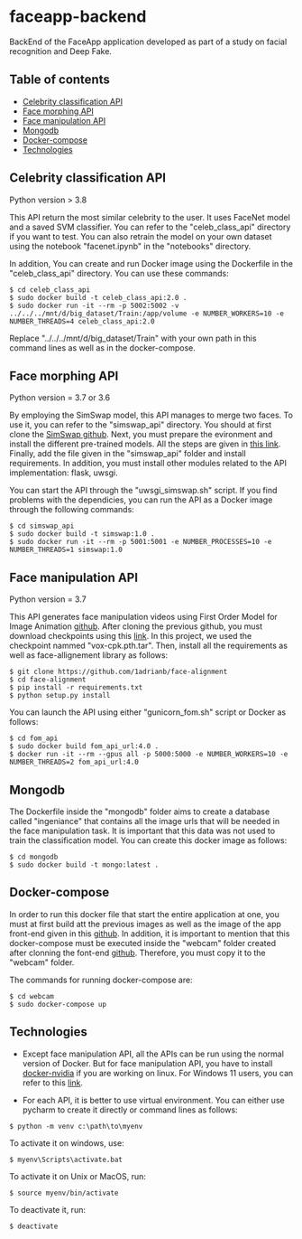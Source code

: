 # faceapp-backend
BackEnd of the FaceApp application developed as part of a study on facial recognition and Deep Fake.

## Table of contents
* [Celebrity classification API](#celebrity-classification-api)
* [Face morphing API](#face-morphing-api)
* [Face manipulation API](#face-manipulation-api)
* [Mongodb](#mongodb)
* [Docker-compose](#docker-compose)
* [Technologies](#technologies)

## Celebrity classification API
Python version > 3.8

This API return the most similar celebrity to the user. It uses FaceNet model and a saved SVM classifier. You can refer to the "celeb_class_api" directory if you want to test. You can also retrain the model on your own dataset using the notebook "facenet.ipynb" in the "notebooks" directory. 

In addition, You can create and run Docker image using the Dockerfile in the "celeb_class_api" directory.  You can use these commands:

```
$ cd celeb_class_api
$ sudo docker build -t celeb_class_api:2.0 .
$ sudo docker run -it --rm -p 5002:5002 -v ../../../mnt/d/big_dataset/Train:/app/volume -e NUMBER_WORKERS=10 -e NUMBER_THREADS=4 celeb_class_api:2.0
```
Replace "../../../mnt/d/big_dataset/Train" with your own path in this command lines as well as in the docker-compose.

## Face morphing API
Python version = 3.7 or 3.6

By employing the SimSwap model, this API manages to merge two faces. To use it, you can refer to the "simswap_api" directory. You should at first clone the [SimSwap github](https://github.com/neuralchen/SimSwap). Next, you must prepare the evironment and install the different pre-trained models. All the steps are given in [this link](https://github.com/neuralchen/SimSwap/blob/main/docs/guidance/preparation.md). Finally, add the file given in the "simswap_api" folder and install requirements. In addition, you must install other modules related to the API implementation: flask, uwsgi.

You can start the API through the "uwsgi_simswap.sh" script.
If you find problems with the dependicies, you can run the API as a Docker image through the following commands:

```
$ cd simswap_api
$ sudo docker build -t simswap:1.0 .
$ sudo docker run -it --rm -p 5001:5001 -e NUMBER_PROCESSES=10 -e NUMBER_THREADS=1 simswap:1.0
```
## Face manipulation API
Python version = 3.7

This API generates face manipulation videos using First Order Model for Image Animation [github](https://github.com/AliaksandrSiarohin/first-order-model). After cloning the previous github, you must download checkpoints using this [link](https://drive.google.com/drive/folders/1PyQJmkdCsAkOYwUyaj_l-l0as-iLDgeH). In this project, we used the checkpoint nammed "vox-cpk.pth.tar". Then, install all the requirements as well as face-allignement library as follows:
```
$ git clone https://github.com/1adrianb/face-alignment
$ cd face-alignment
$ pip install -r requirements.txt
$ python setup.py install
```

You can launch the API using either "gunicorn_fom.sh" script or Docker as follows:

```
$ cd fom_api
$ sudo docker build fom_api_url:4.0 .
$ docker run -it --rm --gpus all -p 5000:5000 -e NUMBER_WORKERS=10 -e NUMBER_THREADS=2 fom_api_url:4.0
```

## Mongodb
The Dockerfile inside the "mongodb" folder aims to create a database called "ingeniance" that contains all the image urls that will be needed in the face manipulation task. It is important that this data was not used to train the classification model. You can create this docker image as follows:

```
$ cd mongodb
$ sudo docker build -t mongo:latest .
```

## Docker-compose

In order to run this docker file that start the entire application at one, you must at first build att the previous images as well as the image of the app front-end given in this [github](https://github.com/inpulse-tv/webcam). In addition, it is important to mention that this docker-compose must be executed inside the "webcam" folder created after clonning the font-end [github](https://github.com/inpulse-tv/webcam). Therefore, you must copy it to the "webcam" folder.

The commands for running docker-compose are:

```
$ cd webcam
$ sudo docker-compose up
```

## Technologies
* Except face manipulation API, all the APIs can be run using the normal version of Docker. But for face manipulation API, you have to install [docker-nvidia](https://docs.nvidia.com/datacenter/cloud-native/container-toolkit/install-guide.html) if you are working on linux. For Windows 11 users, you can refer to this [link](https://docs.nvidia.com/cuda/wsl-user-guide/index.html). 

* For each API, it is better to use virtual environment. You can either use pycharm to create it directly or command lines as follows:

```
$ python -m venv c:\path\to\myenv
```
To activate it on windows, use:

```
$ myenv\Scripts\activate.bat
```
To activate it on Unix or MacOS, run:

```
$ source myenv/bin/activate
```
To deactivate it, run:
```
$ deactivate
```